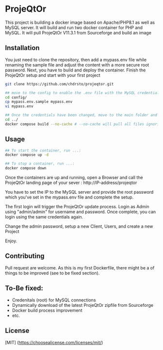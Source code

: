 # ProjeQtOr

This project is building a docker image based on Apache/PHP8.1 as well as MySQL server. It will build and run two docker container for PHP and MySQL.
It will pull ProjeQtOr V11.3.1 from Sourceforge and build an image

## Installation
You just need to clone the repository, then add a mypass.env file while renaming the sample file and adjust the content with a more secure root password.
Next, you have to build and deploy the container.
Finish the ProjeQtOr setup and start with your first project

```bash
git clone https://github.com/chdrsto/projeqtor.git

## move to the config to enable the .env file with the MySQL credentials
cd config/
cp mypass.env.sample mypass.env
vi mypass.env

## Once the credentials have been changed, move to the main folder and trigger the build process
cd ../
docker compose build --no-cache # --no-cache will pull all files ignoring possibly existing cache files
```

## Usage

```bash
## To start the container, run ...:
docker compose up -d

## To stop a container, run ...:
docker compose down

```
Once the containers are up and running, open a Browser and call the ProjeQtOr landing page of your sever :  http://IP-address/projeqtor

You have to set the IP to the MySQL server and provide the root password which you've set in the mypass.env file and complete the setup.

The first login will trigger the ProjeQtOr update process.
Login as Admin using "admin/admin" for username and  password. Once complete, you can login using the same credentials again.

Change the admin password, setup a new Client, Users, and create a new Project

Enjoy.

## Contributing
Pull request are welcome. As this is my first Dockerfile, there might be a of things to be improved (see to be fixed section).

## To-Be fixed:
* Credenitals (root) for MySQL connections
* Dynamically download of the latest ProjeQtOr zipfile from Sourceforge
* Docker build process improvement
* etc.

## License
[MIT] (https://choosealicense.com/licenses/mit/)
